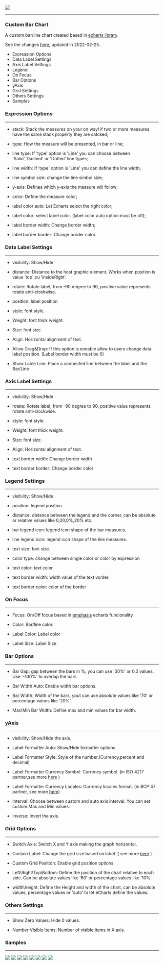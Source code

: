 ![](http://soeva.com.br/wp-content/uploads/2020/12/Logo500x111-1.png)

------------

### Custom Bar Chart

A custom bar/line chart created based in [echarts library](https://echarts.apache.org/en/index.html "echarts library").

See the changes [here](https://github.com/WedersonCD/customBarChart/blob/main/CHANGELOG.MD "Changed Log"), updated in 2022-02-25.

- Expression Options
- Data Label Settings
- Axis Label Settings
- Legend
- On Focus
- Bar Options
- yAxis
- Grid Settings
- Others Settings
- Samples


### Expression Options

------------

- stack: Stack the measures on your on way! if two or more measures have the same stack property they are satcked;

- type: How the measure will be presented, in bar or line;

- line type: If 'type' option is 'Line' you can choose between 'Solid','Dashed' or 'Dotted' line types;

- line width: If 'type' option is 'Line' you can define the line width;

- line symbol size: change the line simbol size;

- y-axis: Defines which y-axis the measure will follow;

- color: Define the measure color;

- label color auto: Let Echarts select the right color;

- label color: select label color. (label color auto option must be off);

- label border width: Change border width;

- label border border: Change border color.


### Data Label Settings

------------

- visibility: Show/Hide

- distance: Distance to the host graphic element. Works when position is  value 'top' ou 'insideRight'.

- rotate: Rotate label, from -90 degree to 90, positive value represents rotate anti-clockwise.

- position: label position

- style: font style.

- Weight: font thick weight.

- Size: font size.

- Align: Horizontal alignment of text.

- Allow Drag&Drop: If this option is ennable allow to users change data label position. (Label border width must be 0)

- Show Lable Line: Place a connected line between the label and the Bar/Line


### Axis Label Settings

------------

- visibility: Show/Hide

- rotate: Rotate label, from -90 degree to 90, positive value represents rotate anti-clockwise.

- style: font style.

- Weight: font thick weight.

- Size: font size.

- Align: Horizontal alignment of text.

- text border width: Change border width

- text border border: Change border color


### Legend Settings

------------

- visibility: Show/Hide.

- position: legend position.

- distance: distance between the legend and the corner, can be absolute or relative values like 0,20,0%,20% etc.

- bar legend icon: legend icon shape of the bar measures.

- line legend icon: legend icon shape of the line measures.

- text size: font size.

- color type: change between single color or color by expression

- text color: text color.

- text border width: width value of the text vorder.

- text border color: color of the border


### On Focus

------------

- Focus: On/Off focus based in [emphasis](https://echarts.apache.org/en/option.html#series-bar.emphasis) echarts funcionality

- Color: Bar/line color.

- Label Color: Label color

- Label Size: Label Size.

### Bar Options

------------

- Bar Gap: gap between the bars in %, you can use '30%' or 0.3 values. Use '-100%' to overlap the bars.

- Bar Width Auto: Enable width bar options.

- Bar Width: Width of the bars, yout can use absolute values like '70' or percentage values like '20%'.

- Max\Min Bar Width: Define max and min values for bar width. 

### yAxis

------------

- visibility: Show/Hide the axis.

- Label Formatter Auto: Show/Hide formatter options.

- Label Formatter Style: Style of the number.(Currency,percent and decimal)

- Label Formatter Currency Symbol: Currency symbol. (in  ISO 4217 partner,see more [here](https://www.six-group.com/en/products-services/financial-information/data-standards.html#scrollTo=isin) )

- Label Formatter Currency Locales: Currency locales format. (in BCP 47 partner, see more [here](https://www.techonthenet.com/js/language_tags.php))

- Interval: Choose between custom and auto axis interval. You can set custom Max and Min values.

- Inverse: Invert the axis.

### Grid Options

------------
- Switch Axis: Switch X and Y axis making the graph horizontal.

- Contain Label: Change the grid size based on label. ( see more [here](https://echarts.apache.org/en/option.html#grid.containLabel) )

- Custom Grid Position: Enable grid position options

- Left\Right\Top\Bottom: Define the position of the chart relative to each side. Can be absolute values like '60' or percentage values like '10%'.

- width\height: Define the Height and width of the chart, can be absolute values, percentage values or 'auto' to let eCharts define the values.


### Others Settings

------------

- Show Zero Values: Hide 0 values.

- Number Visible Items: Number of visible items in X axis.

### Samples

------------
![](https://i.imgur.com/X32MBv4.png)
![](https://i.imgur.com/FNvoj4D.png)
![](https://i.imgur.com/iLLN8VO.png)
![](https://i.imgur.com/2x4x4nc.png)
![](https://i.imgur.com/U5t0ou2.png)
![](https://i.imgur.com/zgBTdmw.png)
![](https://i.imgur.com/TP99m1c.png)
![](https://i.imgur.com/KhJFj3D.png)
